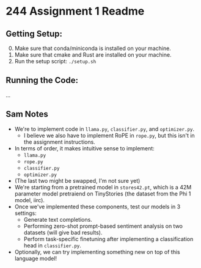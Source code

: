 # 244 Assignment 1 Readme


## Getting Setup:

0. Make sure that conda/miniconda is installed on your machine.
1. Make sure that cmake and Rust are installed on your machine.
2. Run the setup script: `./setup.sh`


## Running the Code:

...



## Sam Notes

- We're to implement code in `llama.py`, `classifier.py`, and `optimizer.py`.
    - I believe we also have to implement RoPE in `rope.py`, but this isn't in the assignment instructions.
- In terms of order, it makes intuitive sense to implement:
    - `llama.py`
    - `rope.py`
    - `classifier.py`
    - `optimizer.py`
- (The last two might be swapped, I'm not sure yet)
- We're starting from a pretrained model in `stores42.pt`, which is a 42M parameter model pretraiend on TinyStories (the dataset from the Phi 1 model, iirc). 
- Once we've implemented these components, test our models in 3 settings:
    - Generate text completions.
    - Performing zero-shot prompt-based sentiment analysis on two datasets (will give bad results).
    - Perform task-specific finetuning after implementing a classification head in `classifier.py`.
- Optionally, we can try implementing something new on top of this language model!